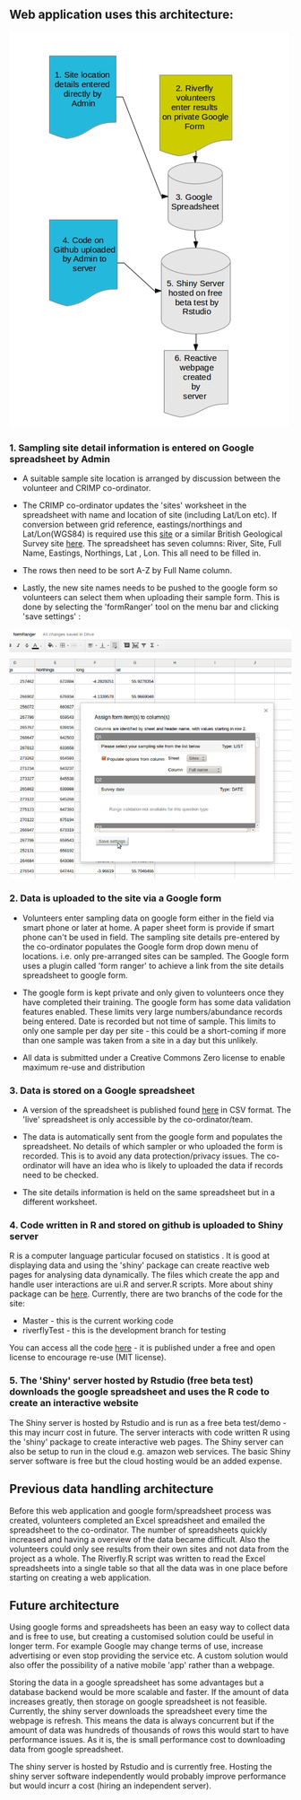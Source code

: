 ## Web application uses this architecture:

 ![image link](https://raw.githubusercontent.com/fozy81/Riverfly/riverflyTest/Images/CRIMP%20architecture.jpg)

### 1. Sampling site detail information is entered on Google spreadsheet by Admin 

* A suitable sample site location is arranged by discussion between the volunteer and CRIMP co-ordinator.
* The CRIMP co-ordinator updates the 'sites' worksheet in the spreadsheet with name and location of site (including Lat/Lon etc). If conversion between grid reference, eastings/northings and Lat/Lon(WGS84) is required use this [site](http://www.nearby.org.uk/coord.cgi#WGS84%20Latitude/Longitude) or a similar British Geological Survey site [here](http://www.bgs.ac.uk/data/webservices/convertForm.cfm). The spreadsheet has seven columns: River, Site, Full Name, Eastings, Northings, Lat , Lon. This all need to be filled in. 

* The rows then need to be sort A-Z by Full Name column.

* Lastly, the new site names needs to be pushed to the google form so volunteers can select them when uploading their sample form. This is done by selecting the 'formRanger' tool on the menu bar and clicking 'save settings' :

 ![image link](https://raw.githubusercontent.com/fozy81/Riverfly/riverflyTest/Images/formRanger%20-%20save%20settings.png)

### 2. Data is uploaded to the site via a Google form 

* Volunteers enter sampling data on google form either in the field via smart phone or later at home. A paper sheet form is provide if smart phone can't be used in field. The sampling site details pre-entered by the co-ordinator populates the Google form drop down menu of locations. i.e. only pre-arranged sites can be sampled. The Google form uses a plugin called 'form ranger' to achieve a link from the site details spreadsheet to google form.

* The google form is kept private and only given to volunteers once they have completed their training. The google form has some data validation features enabled. These limits very large numbers/abundance records being entered. Date is recorded but not time of sample. This limits to only one sample per day per site - this could be a short-coming if more than one sample was taken from a site in a day but this unlikely. 

* All data is submitted under a Creative Commons Zero license to enable maximum re-use and distribution

### 3. Data is stored on a Google spreadsheet 

* A version of the spreadsheet is published found [here](https://docs.google.com/spreadsheet/pub?key=0ArVD_Gwut6UBdHZkQ2g0U0NXQ0psZUltQkpKZjVEM3c&single=true&gid=0&output=csv) in CSV format. The 'live' spreadsheet is only accessible by the co-ordinator/team. 

* The data is automatically sent from the google form and populates the spreadsheet. No details of which sampler or who uploaded the form is recorded. This is to avoid any data protection/privacy issues. The co-ordinator will have an idea who is likely to uploaded the data if records need to be checked.   

* The site details information is held on the same spreadsheet but in a different worksheet.

### 4. Code written in R and stored on github is uploaded to Shiny server

R is a computer language particular focused on statistics . It is good at displaying data and using the 'shiny' package can create reactive web pages for analysing data dynamically. The files which create the app and handle user interactions are ui.R and server.R scripts. More about shiny package can be [here](http://shiny.rstudio.com/). Currently, there are two branchs of the code for the site:

* Master - this is the current working code
* riverflyTest  - this is the development branch for testing

You can access all the code [here](https://github.com/fozy81/Riverfly/tree/master) - it is published under a free and open license to encourage re-use (MIT license).

### 5. The 'Shiny' server hosted by Rstudio (free beta test) downloads the google spreadsheet and uses the R code to create an interactive website

The Shiny server is hosted by Rstudio and is run as a free beta test/demo - this may incurr cost in future. The server interacts with code written R using the 'shiny' package to create interactive web pages. The Shiny server can also be setup to run in the cloud e.g. amazon web services.  The basic Shiny server software is free but the cloud hosting would be an added expense.

## Previous data handling architecture

Before this web application and google form/spreadsheet process was created, volunteers completed an Excel spreadsheet and emailed the spreadsheet to the co-ordinator. The number of spreadsheets quickly increased and having a overview of the data became difficult. Also the volunteers could only see results from their own sites and not data from the project as a whole. The Riverfly.R script was written to read the Excel spreadsheets into a single table so that all the data was in one place before starting on creating a web application.

## Future architecture

Using google forms and spreadsheets has been an easy way to collect data and is free to use, but creating a customised solution could be useful in longer term. For example Google may change terms of use, increase advertising or even stop providing the service etc. A custom solution would also offer the possibility of a native mobile 'app' rather than a webpage. 

Storing the data in a google spreadsheet has some advantages but a database backend would be more scalable and faster. If the amount of data increases greatly, then storage on google spreadsheet is not feasible. Currently, the shiny server downloads the spreadsheet every time the webpage is refresh. This means the data is always concurrent but if the amount of data was hundreds of thousands of rows this would start to have performance issues. As it is, the is small performance cost to downloading data from google spreadsheet.

The shiny server is hosted by Rstudio and is currently free. Hosting the shiny server software independently would probably improve performance but would incurr a cost (hiring an independent server).







